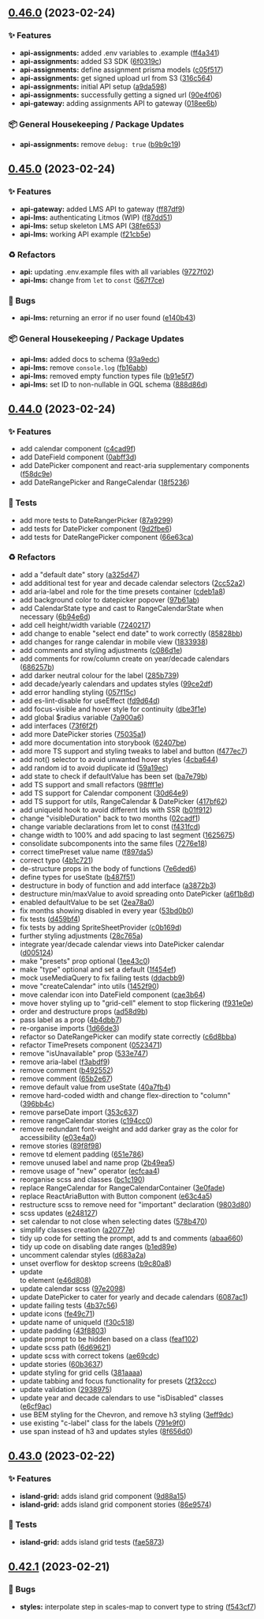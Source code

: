 ## [0.46.0](https://github.com/Open-Study-College/osc/compare/v0.45.0...v0.46.0) (2023-02-24)


### ✨ Features

* **api-assignments:** added .env variables to .example ([ff4a341](https://github.com/Open-Study-College/osc/commit/ff4a3412ed5471c0e976dcefbe20ade10f2d28bf))
* **api-assignments:** added S3 SDK ([6f0319c](https://github.com/Open-Study-College/osc/commit/6f0319c22b68ee28aefd4477426ef621584e4f1b))
* **api-assignments:** define assignment prisma models ([c05f517](https://github.com/Open-Study-College/osc/commit/c05f517c9ab1c8cd9a790f6949672bdef2e714c8))
* **api-assignments:** get signed upload url from S3 ([316c564](https://github.com/Open-Study-College/osc/commit/316c5643215b8a956162e4ec10dba16b92110cc4))
* **api-assignments:** initial API setup ([a9da598](https://github.com/Open-Study-College/osc/commit/a9da598e8866e660b6af3964570e0faac950426b))
* **api-assignments:** successfully getting a signed url ([90e4f06](https://github.com/Open-Study-College/osc/commit/90e4f06a7deeb35662ff9237c3d766c81de3aff6))
* **api-gateway:** adding assignments API to gateway ([018ee6b](https://github.com/Open-Study-College/osc/commit/018ee6bd5b7cb52b6d9f0feecb46cd1ea39948cf))


### 📦 General Housekeeping / Package Updates

* **api-assignments:** remove `debug: true` ([b9b9c19](https://github.com/Open-Study-College/osc/commit/b9b9c197d45fc961ec98ad995c1a33a59195f87b))

## [0.45.0](https://github.com/Open-Study-College/osc/compare/v0.44.0...v0.45.0) (2023-02-24)


### ✨ Features

* **api-gateway:** added LMS API to gateway ([ff87df9](https://github.com/Open-Study-College/osc/commit/ff87df9b7294748fa77fc7896a53f7f5f946a70b))
* **api-lms:** authenticating Litmos (WIP) ([f87dd51](https://github.com/Open-Study-College/osc/commit/f87dd5167f7d1ff2ea3053fcb3fc11070aaa3d02))
* **api-lms:** setup skeleton LMS API ([38fe653](https://github.com/Open-Study-College/osc/commit/38fe653bb82a9d3b7ead615d48532748a328b21d))
* **api-lms:** working API example ([f21cb5e](https://github.com/Open-Study-College/osc/commit/f21cb5e1441a76ab9f52346dc0a399885a74fc75))


### ♻️ Refactors

* **api:** updating .env.example files with all variables ([9727f02](https://github.com/Open-Study-College/osc/commit/9727f025e41b7f060ab4169c624b36b1885be652))
* **api-lms:** change from `let` to `const` ([567f7ce](https://github.com/Open-Study-College/osc/commit/567f7cefb213ffbfe3f382d37b6944d8b02d95a0))


### 🐛 Bugs

* **api-lms:** returning an error if no user found ([e140b43](https://github.com/Open-Study-College/osc/commit/e140b43cefa2bf8910b979b28c90a7d28f11a67e))


### 📦 General Housekeeping / Package Updates

* **api-lms:** added docs to schema ([93a9edc](https://github.com/Open-Study-College/osc/commit/93a9edcbad7c18114a59ec8ab2cebe9f43547998))
* **api-lms:** remove `console.log` ([fb16abb](https://github.com/Open-Study-College/osc/commit/fb16abbc9baff7de73480c68cda40e935c5e7135))
* **api-lms:** removed empty function types file ([b91e5f7](https://github.com/Open-Study-College/osc/commit/b91e5f762dc88c0399df3c9e9bb8f68d24404769))
* **api-lms:** set ID to non-nullable in GQL schema ([888d86d](https://github.com/Open-Study-College/osc/commit/888d86d5287dceb5423334564ef213371bc4e6ef))

## [0.44.0](https://github.com/Open-Study-College/osc/compare/v0.43.0...v0.44.0) (2023-02-24)


### ✨ Features

* add calendar component ([c4cad9f](https://github.com/Open-Study-College/osc/commit/c4cad9fd67b15a69f0aa5e1ea9573c4b342a5a62))
* add DateField component ([0abff3d](https://github.com/Open-Study-College/osc/commit/0abff3d1bd0a296eccfdc0747281426a0a670074))
* add DatePicker component and react-aria supplementary components ([f58dc9e](https://github.com/Open-Study-College/osc/commit/f58dc9e02f07fe2556f7247854535cc72ca239e5))
* add DateRangePicker and RangeCalendar ([18f5236](https://github.com/Open-Study-College/osc/commit/18f5236cb0e77bb8f7961c53efd2b0e7581d5f45))


### 🧪 Tests

* add more tests to DateRangerPicker ([87a9299](https://github.com/Open-Study-College/osc/commit/87a92993525620960a6cca2160db2e8449cdc57f))
* add tests for DatePicker component ([9d2fbe6](https://github.com/Open-Study-College/osc/commit/9d2fbe6d133804ea4fea838ec057960290c0e27d))
* add tests for DateRangePicker component ([66e63ca](https://github.com/Open-Study-College/osc/commit/66e63ca9a3dd8882d4c1f41bc839a2a4930b7849))


### ♻️ Refactors

* add a "default date" story ([a325d47](https://github.com/Open-Study-College/osc/commit/a325d472099beed4ab263cb1ec8b487d698174ca))
* add additional test for year and decade calendar selectors ([2cc52a2](https://github.com/Open-Study-College/osc/commit/2cc52a2329319cc9c6f5c1b4915010585ec46b88))
* add aria-label and role for the time presets container ([cdeb1a8](https://github.com/Open-Study-College/osc/commit/cdeb1a8ce74fe8a73ad6c00af5f7446efc2ba6e9))
* add background color to datepicker popover ([97b61ab](https://github.com/Open-Study-College/osc/commit/97b61abeb172e4d45986b75fedb8799d10638d02))
* add CalendarState type and cast to RangeCalendarState when necessary ([6b94e6d](https://github.com/Open-Study-College/osc/commit/6b94e6d581eb6c8184a7f6daaee8b2c20fa26982))
* add cell height/width variable ([7240217](https://github.com/Open-Study-College/osc/commit/7240217d96f84b9f1404cbb5f7318648ceb619c3))
* add change to enable "select end date" to work correctly ([85828bb](https://github.com/Open-Study-College/osc/commit/85828bb24f96d81c2df2eb8875e3eca5e0a1e89e))
* add changes for range calendar in mobile view ([1833938](https://github.com/Open-Study-College/osc/commit/183393830caef6ca2e859c9db37d7ebc20f6c670))
* add comments and styling adjustments ([c086d1e](https://github.com/Open-Study-College/osc/commit/c086d1ec37b0a4f5759f33027c60ece7fbd8794a))
* add comments for row/column create on year/decade calendars ([686257b](https://github.com/Open-Study-College/osc/commit/686257b12eeaa8b2c7ab524bb2603c7ac226b91b))
* add darker neutral colour for the label ([285b739](https://github.com/Open-Study-College/osc/commit/285b739eb7d370e190f29de17a80cc845631a8f2))
* add decade/yearly calendars and updates styles ([99ce2df](https://github.com/Open-Study-College/osc/commit/99ce2df3d405555615152c03f6ad9cad16d1447d))
* add error handling styling ([057f15c](https://github.com/Open-Study-College/osc/commit/057f15cd76e07a5c8a7ed70822887f80cb23ba60))
* add es-lint-disable for useEffect ([fd9d64d](https://github.com/Open-Study-College/osc/commit/fd9d64d82ed4b7ef6049892ef382a4bb487af603))
* add focus-visible and hover style for continuity ([dbe3f1e](https://github.com/Open-Study-College/osc/commit/dbe3f1e9eff9466bda287d426a675d1fa10daae1))
* add global $radius variable ([7a900a6](https://github.com/Open-Study-College/osc/commit/7a900a6e7ace04a942a082753b4a2f225cca2b59))
* add interfaces ([73f6f2f](https://github.com/Open-Study-College/osc/commit/73f6f2fb9355dd630a2cf029b6f0662688806e6b))
* add more DatePicker stories ([75035a1](https://github.com/Open-Study-College/osc/commit/75035a1adebaa330f6b5897f9e49e40ebba4e084))
* add more documentation into storybook ([62407be](https://github.com/Open-Study-College/osc/commit/62407be2968e70eb34e49f2025475c153b0be412))
* add more TS support and styling tweaks to label and button ([f477ec7](https://github.com/Open-Study-College/osc/commit/f477ec78d8661fa6e92c8e506081318866e82179))
* add not() selector to avoid unwanted hover styles ([4cba644](https://github.com/Open-Study-College/osc/commit/4cba6441d4d0458cb1c396afaf40b2b6bd88c039))
* add random id to avoid duplicate id ([59a19ec](https://github.com/Open-Study-College/osc/commit/59a19ecc243683202e70169d81008cfe0bf64e10))
* add state to check if defaultValue has been set ([ba7e79b](https://github.com/Open-Study-College/osc/commit/ba7e79be1d78520f16f0a19d189c362076a839a4))
* add TS support and small refactors ([98fff1e](https://github.com/Open-Study-College/osc/commit/98fff1ec0832d835f06879f3e61ecef376f3de30))
* add TS support for Calendar component ([30d64e9](https://github.com/Open-Study-College/osc/commit/30d64e90deb36ba19a419660867529ad33c7c7e2))
* add TS support for utils, RangeCalendar & DatePicker ([417bf62](https://github.com/Open-Study-College/osc/commit/417bf6281ea69cb916dd9e115c663b13bea5d6a9))
* add uniqueId hook to avoid different Ids with SSR ([b01f912](https://github.com/Open-Study-College/osc/commit/b01f9122eaa76a9b2f9e335526f3a7d994f5930a))
* change "visibleDuration" back to two months ([02cadf1](https://github.com/Open-Study-College/osc/commit/02cadf1b22d1f6d1800dc86a52f68d7e682dd2c6))
* change variable declarations from let to const ([f431fcd](https://github.com/Open-Study-College/osc/commit/f431fcd81e862800689c96e65c9795b2a1eabc43))
* change width to 100% and add spacing to last segment ([1625675](https://github.com/Open-Study-College/osc/commit/162567586c836e8bb7739a241c9ff04c70fd3039))
* consolidate subcomponents into the same files ([7276e18](https://github.com/Open-Study-College/osc/commit/7276e182e93a7c3c07096814dc41158c080d5f83))
* correct timePreset value name ([f897da5](https://github.com/Open-Study-College/osc/commit/f897da5d1bed58636dddce65a787c493de604c03))
* correct typo ([4b1c721](https://github.com/Open-Study-College/osc/commit/4b1c7214bcd54473653d8bacd1b36c19b2e5c378))
* de-structure props in the body of functions ([7e6ded6](https://github.com/Open-Study-College/osc/commit/7e6ded6ca6799a136ea32f33cc09106c02e18de8))
* define types for useState ([b487f51](https://github.com/Open-Study-College/osc/commit/b487f518e8ed19661483b3069aabcbcb521c3ce2))
* destructure in body of function and add interface ([a3872b3](https://github.com/Open-Study-College/osc/commit/a3872b30afa9e896e805da89419175b8e878d660))
* destructure min/maxValue to avoid spreading onto DatePicker ([a6f1b8d](https://github.com/Open-Study-College/osc/commit/a6f1b8d69b0a72e844f9afbc8417422009db9f4f))
* enabled defaultValue to be set ([2ea78a0](https://github.com/Open-Study-College/osc/commit/2ea78a03edf2376abaf2bde45bf28f6f5263df74))
* fix months showing disabled in every year ([53bd0b0](https://github.com/Open-Study-College/osc/commit/53bd0b0eab8a80ceac82819cf41cc5329d7d19ff))
* fix tests ([d459bf4](https://github.com/Open-Study-College/osc/commit/d459bf4025381b1db50c3b4f675567221c73ed3e))
* fix tests by adding SpriteSheetProvider ([c0b169d](https://github.com/Open-Study-College/osc/commit/c0b169d2c6da3c5b8b99ada69ae9e297790b7dfa))
* further styling adjustments ([28c765a](https://github.com/Open-Study-College/osc/commit/28c765a36ebe302d5aed5365aebca87380685e67))
* integrate year/decade calendar views into DatePicker calendar ([d005124](https://github.com/Open-Study-College/osc/commit/d0051240dceb5d14277ff43a63dc522ea9f38916))
* make "presets" prop optional ([1ee43c0](https://github.com/Open-Study-College/osc/commit/1ee43c0ea582d630717244cf421aaa4b20a0dae5))
* make "type" optional and set a default ([1f454ef](https://github.com/Open-Study-College/osc/commit/1f454ef58c72485c4f3714260d3634b7b24b8767))
* mock useMediaQuery to fix failing tests ([ddacbb9](https://github.com/Open-Study-College/osc/commit/ddacbb929551fa47990e29f68d7c9f35b5944427))
* move "createCalendar" into utils ([1452f90](https://github.com/Open-Study-College/osc/commit/1452f906a48d94313fa07dcc0c98ba1b9f9368ba))
* move calendar icon into DateField component ([cae3b64](https://github.com/Open-Study-College/osc/commit/cae3b64a06d86465b54c183991963e17dba130f1))
* move hover styling up to "grid-cell" element to stop flickering ([f931e0e](https://github.com/Open-Study-College/osc/commit/f931e0e4796484641c60bee3f40cad97c2cf3194))
* order and destructure props ([ad58d9b](https://github.com/Open-Study-College/osc/commit/ad58d9b4cfc0bd266f60ba155216f028e3ddef4c))
* pass label as a prop ([4b4dbb7](https://github.com/Open-Study-College/osc/commit/4b4dbb736cbf54f3d824bc66263e7d850d3aa7bc))
* re-organise imports ([1d66de3](https://github.com/Open-Study-College/osc/commit/1d66de36a4eb7e079c96e0436c066f24c5fc3ca0))
* refactor so DateRangePicker can modify state correctly ([c6d8bba](https://github.com/Open-Study-College/osc/commit/c6d8bba9f5d3a23e274d73339e414315b9a45ea4))
* refactor TimePresets component ([0523471](https://github.com/Open-Study-College/osc/commit/0523471b7addea418a175a529a02b9c864ceca76))
* remove "isUnavailable" prop ([533e747](https://github.com/Open-Study-College/osc/commit/533e747ac2cc6597f70b9cf5c3ee19801205f0f1))
* remove aria-label ([f3abdf9](https://github.com/Open-Study-College/osc/commit/f3abdf9804967725bb1559ffbc4262d51cb4ac89))
* remove comment ([b492552](https://github.com/Open-Study-College/osc/commit/b49255282d114741500bee6e6ec9985da8423d36))
* remove comment ([65b2e67](https://github.com/Open-Study-College/osc/commit/65b2e67842e755781d0dc61be4281fd99f360185))
* remove default value from useState ([40a7fb4](https://github.com/Open-Study-College/osc/commit/40a7fb41a729d972d056323ba454e47c2b1db4e0))
* remove hard-coded width and change flex-direction to "column" ([396bb4c](https://github.com/Open-Study-College/osc/commit/396bb4c2b6f243b15bb5227d33de5a42bc262bf7))
* remove parseDate import ([353c637](https://github.com/Open-Study-College/osc/commit/353c6372aa96efe6f52a771629324f0447dd8b97))
* remove rangeCalendar stories ([c194cc0](https://github.com/Open-Study-College/osc/commit/c194cc0c5546160af0fd03fcaf7d7adeedb67204))
* remove redundant font-weight and add darker gray as the color for accessibility ([e03e4a0](https://github.com/Open-Study-College/osc/commit/e03e4a0c265d0d38a70d2d4f05a6c033d9ccafae))
* remove stories ([89f8f98](https://github.com/Open-Study-College/osc/commit/89f8f98613a0d55f905c042dc96cbb8e0b136adc))
* remove td element padding ([651e786](https://github.com/Open-Study-College/osc/commit/651e786b6955876b10819b12ca6b890ea1b3fbab))
* remove unused label and name prop ([2b49ea5](https://github.com/Open-Study-College/osc/commit/2b49ea5a51a7413bf2c785040dd42d0b5692c5fa))
* remove usage of "new" operator ([ecfcaa4](https://github.com/Open-Study-College/osc/commit/ecfcaa4e6263a05518c9cbf127ebc342cd32fdd4))
* reorganise scss and classes ([bc1c190](https://github.com/Open-Study-College/osc/commit/bc1c190f68a59c7a0157fd51aa7265d3b3f858ea))
* replace RangeCalendar for RangeCalendarContainer ([3e0fade](https://github.com/Open-Study-College/osc/commit/3e0fadebfe7575e61b01e98a79c8be3319c4d2c5))
* replace ReactAriaButton with Button component ([e63c4a5](https://github.com/Open-Study-College/osc/commit/e63c4a54ab74f1176a57212433ed4ce2c9242f65))
* restructure scss to remove need for "important" declaration ([9803d80](https://github.com/Open-Study-College/osc/commit/9803d80b02c3c25146aa835a1c9818656c277d1f))
* scss updates ([e248127](https://github.com/Open-Study-College/osc/commit/e248127e25e2f88e207ceda99fc12434234a5b4e))
* set calendar to not close when selecting dates ([578b470](https://github.com/Open-Study-College/osc/commit/578b470fa30d24f9d828439c70879f01080c6442))
* simplify classes creation ([a20777e](https://github.com/Open-Study-College/osc/commit/a20777e9e677cbf620ae07326ec2da0d2c81a476))
* tidy up code for setting the prompt, add ts and comments ([abaa660](https://github.com/Open-Study-College/osc/commit/abaa6605c8d76216e647f8fcef13b968240425dd))
* tidy up code on disabling date ranges ([b1ed89e](https://github.com/Open-Study-College/osc/commit/b1ed89e47361fc08a92db96b6115e60e18b1ce03))
* uncomment calendar styles ([d683a2a](https://github.com/Open-Study-College/osc/commit/d683a2afbc58b4f6d984a63336f03c1e10e69376))
* unset overflow for desktop screens ([b9c80a8](https://github.com/Open-Study-College/osc/commit/b9c80a80836154f9b3e8fc75aa044f3787be2d72))
* update <div> to <label> element ([e46d808](https://github.com/Open-Study-College/osc/commit/e46d80802903f64ed0073434d9050fc19f7abbab))
* update calendar scss ([97e2098](https://github.com/Open-Study-College/osc/commit/97e2098013fcda45d15c76f9d8df0538c05dd75d))
* update DatePicker to cater for yearly and decade calendars ([6087ac1](https://github.com/Open-Study-College/osc/commit/6087ac1d5617a737e74be7c94873a785e8f676ed))
* update failing tests ([4b37c56](https://github.com/Open-Study-College/osc/commit/4b37c56e9f0c65b0abc22cc79d5668bce652330e))
* update icons ([fe49c71](https://github.com/Open-Study-College/osc/commit/fe49c714e8018e27a30439aa11046351632be8be))
* update name of uniqueId ([f30c518](https://github.com/Open-Study-College/osc/commit/f30c518e32dcb521bcc8181743a53e60469a81a1))
* update padding ([43f8803](https://github.com/Open-Study-College/osc/commit/43f880326380f64c5e4cd84660515b5722e42ac5))
* update prompt to be hidden based on a class ([feaf102](https://github.com/Open-Study-College/osc/commit/feaf102b02bbd6a7e2d09f16ef22463e82a3b5d8))
* update scss path ([6d69621](https://github.com/Open-Study-College/osc/commit/6d696216459be57a41e5e6d7ac0a00685ac459f4))
* update scss with correct tokens ([ae69cdc](https://github.com/Open-Study-College/osc/commit/ae69cdc806822bc1463c051b907652a60151ec47))
* update stories ([60b3637](https://github.com/Open-Study-College/osc/commit/60b3637a859aa5bc8b72800c03a4d911698b4eae))
* update styling for grid cells ([381aaaa](https://github.com/Open-Study-College/osc/commit/381aaaa3a4458467451ce1645b6615117ba16226))
* update tabbing and focus functionality for presets ([2f32ccc](https://github.com/Open-Study-College/osc/commit/2f32ccc6335a29f62b44216d9b671cd1be526604))
* update validation ([2938975](https://github.com/Open-Study-College/osc/commit/29389757839b9aec01cf442e4e01ab320baef186))
* update year and decade calendars to use "isDisabled" classes ([e6cf9ac](https://github.com/Open-Study-College/osc/commit/e6cf9ac70217e550415e7f4e31b57b99dfb2999e))
* use BEM styling for the Chevron, and remove h3 styling ([3eff9dc](https://github.com/Open-Study-College/osc/commit/3eff9dc4aa171e9b5885b834ef08dd7cbb5b759a))
* use existing "c-label" class for the labels ([791e9f0](https://github.com/Open-Study-College/osc/commit/791e9f0433bcab4a418713c5c6bf48177f235412))
* use span instead of h3 and updates styles ([8f656d0](https://github.com/Open-Study-College/osc/commit/8f656d04894a40b3b902bc9991007c267d7a949a))

## [0.43.0](https://github.com/Open-Study-College/osc/compare/v0.42.1...v0.43.0) (2023-02-22)


### ✨ Features

* **island-grid:** adds island grid component ([9d88a15](https://github.com/Open-Study-College/osc/commit/9d88a15cbcc517a43e3eb45ec469efd3b462bce6))
* **island-grid:** adds island grid component stories ([86e9574](https://github.com/Open-Study-College/osc/commit/86e9574acd0653926acee8d3413598d1ad1e4998))


### 🧪 Tests

* **island-grid:** adds island grid tests ([fae5873](https://github.com/Open-Study-College/osc/commit/fae5873a0fcff5b0795ee113a9b3ca526bf70e4d))

## [0.42.1](https://github.com/Open-Study-College/osc/compare/v0.42.0...v0.42.1) (2023-02-21)


### 🐛 Bugs

* **styles:** interpolate step in scales-map to convert type to string ([f543cf7](https://github.com/Open-Study-College/osc/commit/f543cf7aad17546ae9df69976b72b746a45719cd))

